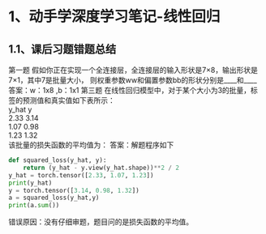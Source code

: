 # 1、动手学深度学习笔记-线性回归
## 1.1、课后习题错题总结
		
第一题  假如你正在实现一个全连接层，全连接层的输入形状是7×8，输出形状是7×1，其中7是批量大小，
则权重参数ww和偏置参数bb的形状分别是____和____<br>
答案：w：1x8 ,b：1x1
第三题 在线性回归模型中，对于某个大小为3的批量，标签的预测值和真实值如下表所示：<br>
y_hat        y   
2.33	3.14 <br>
1.07	0.98 <br>
1.23	1.32 <br>
该批量的损失函数的平均值为：
答案：解题程序如下
```python
def squared_loss(y_hat, y): 
    return (y_hat - y.view(y_hat.shape))**2 / 2
y_hat = torch.tensor([2.33, 1.07, 1.23])
print(y_hat)
y = torch.tensor([3.14, 0.98, 1.32])
a = squared_loss(y_hat,y)
print(a.sum())
```
错误原因：没有仔细审题，题目问的是损失函数的平均值。
